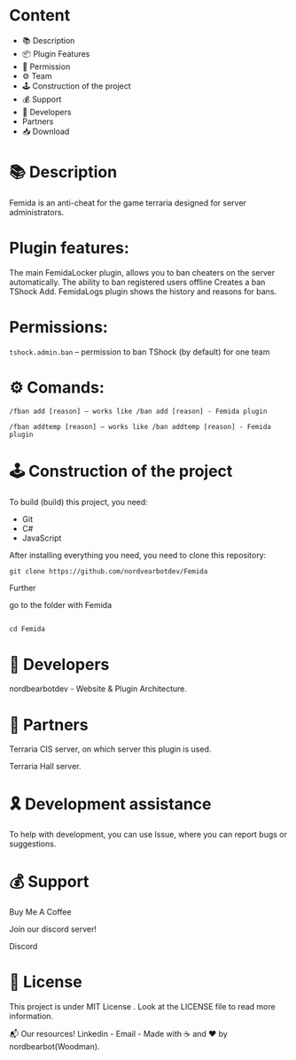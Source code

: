 # Content
- 📚 Description
- 📦 Plugin Features
- 🔐 Permission
- ⚙ Team
- 🕹️ Construction of the project
- 💰 Support
- 👥 Developers
- Partners
- 📥 Download

# 📚 Description
Femida is an anti-cheat for the game terraria designed for server administrators.

# Plugin features:
The main FemidaLocker plugin, allows you to ban cheaters on the server automatically.
The ability to ban registered users offline
Creates a ban TShock
Add. FemidaLogs plugin shows the history and reasons for bans.

# Permissions:
`tshock.admin.ban` – permission to ban TShock (by default) for one team

# ⚙ Comands:
`/fban add [reason] – works like /ban add [reason] - Femida plugin`

`/fban addtemp [reason] – works like /ban addtemp [reason] - Femida plugin`

# 🕹️ Construction of the project
To build (build) this project, you need:

- Git
- C#
- JavaScript

After installing everything you need, you need to clone this repository:

```git clone https://github.com/nordvearbotdev/Femida```

Further

go to the folder with Femida

```python

cd Femida
```

# 👥 Developers
nordbearbotdev - Website & Plugin Architecture.

# 🤝 Partners
Terraria CIS server, on which server this plugin is used.

Terraria Hall server.

# 🎗 Development assistance
To help with development, you can use Issue, where you can report bugs or suggestions.

# 💰 Support
Buy Me A Coffee

Join our discord server!

Discord

# 📃 License
This project is under MIT License . Look at the LICENSE file to read more information.

📬 Our resources!
Linkedin -  Email - 
Made with ☕ and ❤️ by nordbearbot(Woodman).
